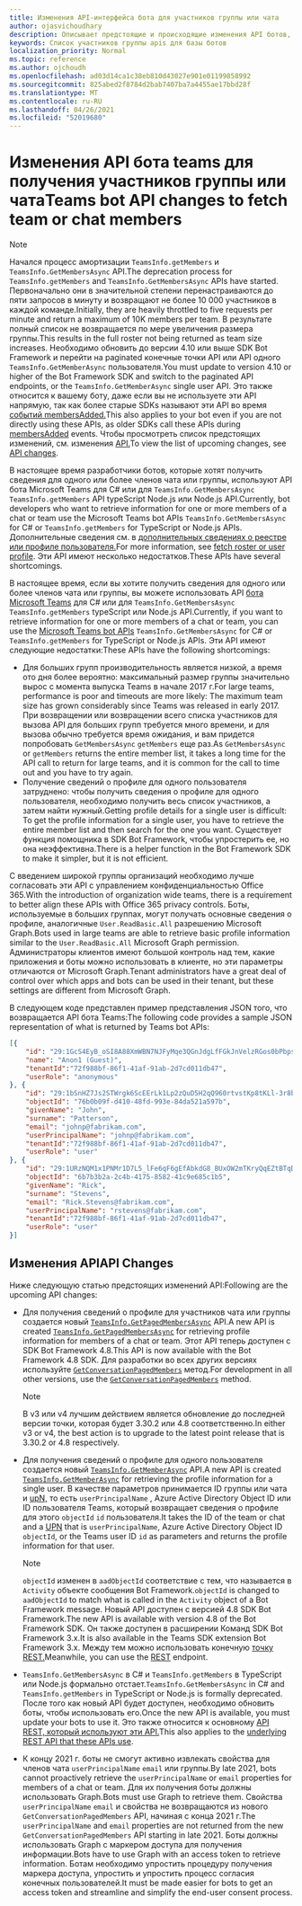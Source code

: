 ```yaml
---
title: Изменения API-интерфейса бота для участников группы или чата
author: ojasvichoudhary
description: Описывает предстоящие и происходящие изменения API ботов, используемых для искания членов групп и чатов
keywords: Список участников группы apis для базы ботов
localization_priority: Normal
ms.topic: reference
ms.author: ojchoudh
ms.openlocfilehash: ad03d14ca1c38eb810d43027e901e01199858992
ms.sourcegitcommit: 825abed2f8784d2bab7407ba7a4455ae17bbd28f
ms.translationtype: MT
ms.contentlocale: ru-RU
ms.lasthandoff: 04/26/2021
ms.locfileid: "52019680"
---
```

# <a name="teams-bot-api-changes-to-fetch-team-or-chat-members"></a><span data-ttu-id="a58ea-104">Изменения API бота teams для получения участников группы или чата</span><span class="sxs-lookup"><span data-stu-id="a58ea-104">Teams bot API changes to fetch team or chat members</span></span>

>[!NOTE]
> <span data-ttu-id="a58ea-105">Начался процесс амортизации `TeamsInfo.getMembers` и `TeamsInfo.GetMembersAsync` API.</span><span class="sxs-lookup"><span data-stu-id="a58ea-105">The deprecation process for `TeamsInfo.getMembers` and `TeamsInfo.GetMembersAsync` APIs have started.</span></span> <span data-ttu-id="a58ea-106">Первоначально они в значительной степени перенастраиваются до пяти запросов в минуту и возвращают не более 10 000 участников в каждой команде.</span><span class="sxs-lookup"><span data-stu-id="a58ea-106">Initially, they are heavily throttled to five requests per minute and return a maximum of 10K members per team.</span></span> <span data-ttu-id="a58ea-107">В результате полный список не возвращается по мере увеличения размера группы.</span><span class="sxs-lookup"><span data-stu-id="a58ea-107">This results in the full roster not being returned as team size increases.</span></span>
> <span data-ttu-id="a58ea-108">Необходимо обновить до версии 4.10 или выше SDK Bot Framework и перейти на paginated конечные точки API или API одного `TeamsInfo.GetMemberAsync` пользователя.</span><span class="sxs-lookup"><span data-stu-id="a58ea-108">You must update to version 4.10 or higher of the Bot Framework SDK and switch to the paginated API endpoints, or the `TeamsInfo.GetMemberAsync` single user API.</span></span> <span data-ttu-id="a58ea-109">Это также относится к вашему боту, даже если вы не используете эти API напрямую, так как более старые SDKs называют эти API во время [событий membersAdded.](../bots/how-to/conversations/subscribe-to-conversation-events.md#team-members-added)</span><span class="sxs-lookup"><span data-stu-id="a58ea-109">This also applies to your bot even if you are not directly using these APIs, as older SDKs call these APIs during [membersAdded](../bots/how-to/conversations/subscribe-to-conversation-events.md#team-members-added) events.</span></span> <span data-ttu-id="a58ea-110">Чтобы просмотреть список предстоящих изменений, см. изменения [API.](team-chat-member-api-changes.md#api-changes)</span><span class="sxs-lookup"><span data-stu-id="a58ea-110">To view the list of upcoming changes, see [API changes](team-chat-member-api-changes.md#api-changes).</span></span> 

<span data-ttu-id="a58ea-111">В настоящее время разработчики ботов, которые хотят получить сведения для одного или более членов чата или группы, используют API бота Microsoft Teams для C# или для `TeamsInfo.GetMembersAsync` `TeamsInfo.getMembers` API typeScript Node.js или Node.js API.</span><span class="sxs-lookup"><span data-stu-id="a58ea-111">Currently, bot developers who want to retrieve information for one or more members of a chat or team use the Microsoft Teams bot APIs `TeamsInfo.GetMembersAsync` for C# or `TeamsInfo.getMembers` for TypeScript or Node.js APIs.</span></span> <span data-ttu-id="a58ea-112">Дополнительные сведения см. в [дополнительных сведениях о реестре или профиле пользователя.](../bots/how-to/get-teams-context.md#fetch-the-roster-or-user-profile)</span><span class="sxs-lookup"><span data-stu-id="a58ea-112">For more information, see [fetch roster or user profile](../bots/how-to/get-teams-context.md#fetch-the-roster-or-user-profile).</span></span> <span data-ttu-id="a58ea-113">Эти API имеют несколько недостатков.</span><span class="sxs-lookup"><span data-stu-id="a58ea-113">These APIs have several shortcomings.</span></span>

<span data-ttu-id="a58ea-114">В настоящее время, если вы хотите получить сведения для одного или более членов чата или группы, вы можете использовать API [бота Microsoft Teams](https://docs.microsoft.com/microsoftteams/platform/bots/how-to/get-teams-context?tabs=dotnet#fetch-the-roster-or-user-profile) для C# или для `TeamsInfo.GetMembersAsync` `TeamsInfo.getMembers` typeScript или Node.js API.</span><span class="sxs-lookup"><span data-stu-id="a58ea-114">Currently, if you want to retrieve information for one or more members of a chat or team, you can use the [Microsoft Teams bot APIs](https://docs.microsoft.com/microsoftteams/platform/bots/how-to/get-teams-context?tabs=dotnet#fetch-the-roster-or-user-profile) `TeamsInfo.GetMembersAsync` for C# or `TeamsInfo.getMembers` for TypeScript or Node.js APIs.</span></span> <span data-ttu-id="a58ea-115">Эти API имеют следующие недостатки:</span><span class="sxs-lookup"><span data-stu-id="a58ea-115">These APIs have the following shortcomings:</span></span>

* <span data-ttu-id="a58ea-116">Для больших групп производительность является низкой, а время ото дня более вероятно: максимальный размер группы значительно вырос с момента выпуска Teams в начале 2017 г.</span><span class="sxs-lookup"><span data-stu-id="a58ea-116">For large teams, performance is poor and timeouts are more likely: The maximum team size has grown considerably since Teams was released in early 2017.</span></span> <span data-ttu-id="a58ea-117">При возвращении или возвращении всего списка участников для вызова API для больших групп требуется много времени, и для вызова обычно требуется время ожидания, и вам придется попробовать `GetMembersAsync` `getMembers` еще раз.</span><span class="sxs-lookup"><span data-stu-id="a58ea-117">As `GetMembersAsync` or `getMembers` returns the entire member list, it takes a long time for the API call to return for large teams, and it is common for the call to time out and you have to try again.</span></span>
* <span data-ttu-id="a58ea-118">Получение сведений о профиле для одного пользователя затруднено: чтобы получить сведения о профиле для одного пользователя, необходимо получить весь список участников, а затем найти нужный.</span><span class="sxs-lookup"><span data-stu-id="a58ea-118">Getting profile details for a single user is difficult: To get the profile information for a single user, you have to retrieve the entire member list and then search for the one you want.</span></span> <span data-ttu-id="a58ea-119">Существует функция помощника в SDK Bot Framework, чтобы упростерить ее, но она неэффективна.</span><span class="sxs-lookup"><span data-stu-id="a58ea-119">There is a helper function in the Bot Framework SDK to make it simpler, but it is not efficient.</span></span>

<span data-ttu-id="a58ea-120">С введением широкой группы организаций необходимо лучше согласовать эти API с управлением конфиденциальностью Office 365.</span><span class="sxs-lookup"><span data-stu-id="a58ea-120">With the introduction of organization wide teams, there is a requirement to better align these APIs with Office 365 privacy controls.</span></span> <span data-ttu-id="a58ea-121">Боты, используемые в больших группах, могут получать основные сведения о профиле, аналогичные `User.ReadBasic.All` разрешению Microsoft Graph.</span><span class="sxs-lookup"><span data-stu-id="a58ea-121">Bots used in large teams are able to retrieve basic profile information similar to the `User.ReadBasic.All` Microsoft Graph permission.</span></span> <span data-ttu-id="a58ea-122">Администраторы клиентов имеют большой контроль над тем, какие приложения и боты можно использовать в клиенте, но эти параметры отличаются от Microsoft Graph.</span><span class="sxs-lookup"><span data-stu-id="a58ea-122">Tenant administrators have a great deal of control over which apps and bots can be used in their tenant, but these settings are different from Microsoft Graph.</span></span>

<span data-ttu-id="a58ea-123">В следующем коде представлен пример представления JSON того, что возвращается API бота Teams:</span><span class="sxs-lookup"><span data-stu-id="a58ea-123">The following code provides a sample JSON representation of what is returned by Teams bot APIs:</span></span>

```json
[{
    "id": "29:1GcS4EyB_oSI8A88XmWBN7NJFyMqe3QGnJdgLfFGkJnVelzRGos0bPbpsfJjcbAD22bmKc4GMbrY2g4JDrrA8vM06X1-cHHle4zOE6U4ttcc",
    "name": "Anon1 (Guest)",
    "tenantId":"72f988bf-86f1-41af-91ab-2d7cd011db47",
    "userRole": "anonymous"
}, {
    "id": "29:1bSnHZ7Js2STWrgk6ScEErLk1Lp2zQuD5H2qQ960rtvstKp8tKLl-3r8b6DoW0QxZimuTxk_kupZ1DBMpvIQQUAZL-PNj0EORDvRZXy8kvWk",
    "objectId": "76b0b09f-d410-48fd-993e-84da521a597b",
    "givenName": "John",
    "surname": "Patterson",
    "email": "johnp@fabrikam.com",
    "userPrincipalName": "johnp@fabrikam.com",
    "tenantId":"72f988bf-86f1-41af-91ab-2d7cd011db47",
    "userRole": "user"
}, {
    "id": "29:1URzNQM1x1PNMr1D7L5_lFe6qF6gEfAbkdG8_BUxOW2mTKryQqEZtBTqDt10-MghkzjYDuUj4KG6nvg5lFAyjOLiGJ4jzhb99WrnI7XKriCs",
    "objectId": "6b7b3b2a-2c4b-4175-8582-41c9e685c1b5",
    "givenName": "Rick",
    "surname": "Stevens",
    "email": "Rick.Stevens@fabrikam.com",
    "userPrincipalName": "rstevens@fabrikam.com",
    "tenantId":"72f988bf-86f1-41af-91ab-2d7cd011db47",
    "userRole": "user"
}]
```

## <a name="api-changes"></a><span data-ttu-id="a58ea-124">Изменения API</span><span class="sxs-lookup"><span data-stu-id="a58ea-124">API Changes</span></span>

<span data-ttu-id="a58ea-125">Ниже следующую статью предстоящих изменений API:</span><span class="sxs-lookup"><span data-stu-id="a58ea-125">Following are the upcoming API changes:</span></span>

* <span data-ttu-id="a58ea-126">Для получения сведений о профиле для участников чата или группы создается новый [`TeamsInfo.GetPagedMembersAsync`](https://docs.microsoft.com/microsoftteams/platform/bots/how-to/get-teams-context?tabs=dotnet#fetch-the-roster-or-user-profile) API.</span><span class="sxs-lookup"><span data-stu-id="a58ea-126">A new API is created [`TeamsInfo.GetPagedMembersAsync`](https://docs.microsoft.com/microsoftteams/platform/bots/how-to/get-teams-context?tabs=dotnet#fetch-the-roster-or-user-profile) for retrieving profile information for members of a chat or team.</span></span> <span data-ttu-id="a58ea-127">Этот API теперь доступен с SDK Bot Framework 4.8.</span><span class="sxs-lookup"><span data-stu-id="a58ea-127">This API is now available with the Bot Framework 4.8 SDK.</span></span> <span data-ttu-id="a58ea-128">Для разработки во всех других версиях используйте [`GetConversationPagedMembers`](https://docs.microsoft.com/dotnet/api/microsoft.bot.connector.conversationsextensions.getconversationpagedmembersasync?view=botbuilder-dotnet-stable&preserve-view=true) метод.</span><span class="sxs-lookup"><span data-stu-id="a58ea-128">For development in all other versions, use the [`GetConversationPagedMembers`](https://docs.microsoft.com/dotnet/api/microsoft.bot.connector.conversationsextensions.getconversationpagedmembersasync?view=botbuilder-dotnet-stable&preserve-view=true) method.</span></span>

    > [!NOTE]
    > <span data-ttu-id="a58ea-129">В v3 или v4 лучшим действием является обновление до последней версии точки, которая будет 3.30.2 или 4.8 соответственно.</span><span class="sxs-lookup"><span data-stu-id="a58ea-129">In either v3 or v4, the best action is to upgrade to the latest point release that is 3.30.2 or 4.8 respectively.</span></span>

* <span data-ttu-id="a58ea-130">Для получения сведений о профиле для одного пользователя создается новый [`TeamsInfo.GetMemberAsync`](https://docs.microsoft.com/microsoftteams/platform/bots/how-to/get-teams-context?tabs=dotnet#get-single-member-details) API.</span><span class="sxs-lookup"><span data-stu-id="a58ea-130">A new API is created [`TeamsInfo.GetMemberAsync`](https://docs.microsoft.com/microsoftteams/platform/bots/how-to/get-teams-context?tabs=dotnet#get-single-member-details) for retrieving the profile information for a single user.</span></span> <span data-ttu-id="a58ea-131">В качестве параметров принимается ID группы или чата и [upN,](https://docs.microsoft.com/windows/win32/ad/naming-properties#userprincipalname) то есть `userPrincipalName` , Azure Active Directory Object ID или ID пользователя Teams, который возвращает сведения о профиле для этого `objectId` `id` пользователя.</span><span class="sxs-lookup"><span data-stu-id="a58ea-131">It takes the ID of the team or chat and a [UPN](https://docs.microsoft.com/windows/win32/ad/naming-properties#userprincipalname) that is `userPrincipalName`, Azure Active Directory Object ID `objectId`, or the Teams user ID `id` as parameters and returns the profile information for that user.</span></span>

    > [!NOTE]
    > <span data-ttu-id="a58ea-132">`objectId` изменен в `aadObjectId` соответствие с тем, что называется в `Activity` объекте сообщения Bot Framework.</span><span class="sxs-lookup"><span data-stu-id="a58ea-132">`objectId` is changed to `aadObjectId` to match what is called in the `Activity` object of a Bot Framework message.</span></span> <span data-ttu-id="a58ea-133">Новый API доступен с версией 4.8 SDK Bot Framework.</span><span class="sxs-lookup"><span data-stu-id="a58ea-133">The new API is available with version 4.8 of the Bot Framework SDK.</span></span> <span data-ttu-id="a58ea-134">Он также доступен в расширении Команд SDK Bot Framework 3.x.</span><span class="sxs-lookup"><span data-stu-id="a58ea-134">It is also available in the Teams SDK extension Bot Framework 3.x.</span></span> <span data-ttu-id="a58ea-135">Между тем можно использовать конечную [точку REST.](https://docs.microsoft.com/microsoftteams/platform/bots/how-to/get-teams-context?tabs=json#get-single-member-details)</span><span class="sxs-lookup"><span data-stu-id="a58ea-135">Meanwhile, you can use the [REST](https://docs.microsoft.com/microsoftteams/platform/bots/how-to/get-teams-context?tabs=json#get-single-member-details) endpoint.</span></span>

* <span data-ttu-id="a58ea-136">`TeamsInfo.GetMembersAsync` в C# и `TeamsInfo.getMembers` в TypeScript или Node.js формально отстает.</span><span class="sxs-lookup"><span data-stu-id="a58ea-136">`TeamsInfo.GetMembersAsync` in C# and `TeamsInfo.getMembers` in TypeScript or Node.js is formally deprecated.</span></span> <span data-ttu-id="a58ea-137">После того как новый API будет доступен, необходимо обновить боты, чтобы использовать его.</span><span class="sxs-lookup"><span data-stu-id="a58ea-137">Once the new API is available, you must update your bots to use it.</span></span> <span data-ttu-id="a58ea-138">Это также относится к основному [API REST, который используют эти API.](https://docs.microsoft.com/microsoftteams/platform/bots/how-to/get-teams-context?tabs=json#tabpanel_CeZOj-G++Q_json)</span><span class="sxs-lookup"><span data-stu-id="a58ea-138">This also applies to the [underlying REST API that these APIs use](https://docs.microsoft.com/microsoftteams/platform/bots/how-to/get-teams-context?tabs=json#tabpanel_CeZOj-G++Q_json).</span></span>
* <span data-ttu-id="a58ea-139">К концу 2021 г. боты не смогут активно извлекать свойства для членов чата `userPrincipalName` `email` или группы.</span><span class="sxs-lookup"><span data-stu-id="a58ea-139">By late 2021, bots cannot proactively retrieve the `userPrincipalName` or `email` properties for members of a chat or team.</span></span> <span data-ttu-id="a58ea-140">Для их получения боты должны использовать Graph.</span><span class="sxs-lookup"><span data-stu-id="a58ea-140">Bots must use Graph to retrieve them.</span></span> <span data-ttu-id="a58ea-141">Свойства `userPrincipalName` `email` и свойства не возвращаются из нового `GetConversationPagedMembers` API, начиная с конца 2021 г.</span><span class="sxs-lookup"><span data-stu-id="a58ea-141">The `userPrincipalName` and `email` properties are not returned from the new `GetConversationPagedMembers` API starting in late 2021.</span></span> <span data-ttu-id="a58ea-142">Боты должны использовать Graph с маркером доступа для получения информации.</span><span class="sxs-lookup"><span data-stu-id="a58ea-142">Bots have to use Graph with an access token to retrieve information.</span></span> <span data-ttu-id="a58ea-143">Ботам необходимо упростить процедуру получения маркера доступа, упростить и упростить процесс согласия конечных пользователей.</span><span class="sxs-lookup"><span data-stu-id="a58ea-143">It must be made easier for bots to get an access token and streamline and simplify the end-user consent process.</span></span>
